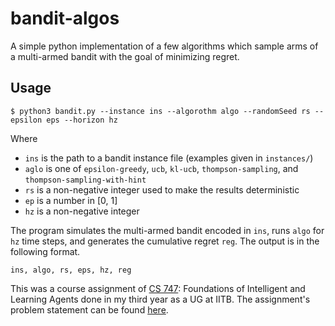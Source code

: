 # bandit-algos

A simple python implementation of a few algorithms which sample arms of a multi-armed bandit with the goal of minimizing regret. 

## Usage

` $ python3 bandit.py --instance ins --algorothm algo --randomSeed rs --epsilon eps --horizon hz `

Where
- `ins` is the path to a bandit instance file (examples given in `instances/`)
- `aglo` is one of `epsilon-greedy`, `ucb`, `kl-ucb`, `thompson-sampling`, and `thompson-sampling-with-hint`
- `rs` is a non-negative integer used to make the results deterministic
- `ep` is a number in \[0, 1\]
- `hz` is a non-negative integer

The program simulates the multi-armed bandit encoded in `ins`, runs `algo` for `hz` time steps, and generates the cumulative regret `reg`. 
The output is in the following format. 

`ins, algo, rs, eps, hz, reg`  

This was a course assignment of [CS 747](https://www.cse.iitb.ac.in/~shivaram/teaching/old/cs747-a2020/index.html): Foundations of Intelligent and Learning Agents
done in my third year as a UG at IITB. The assignment's problem statement can be found [here](https://www.cse.iitb.ac.in/~shivaram/teaching/old/cs747-a2020/pa-1/programming-assignment-1.html). 